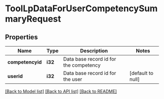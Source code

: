 # ToolLpDataForUserCompetencySummaryRequest

## Properties

Name | Type | Description | Notes
------------ | ------------- | ------------- | -------------
**competencyid** | **i32** | Data base record id for the competency | 
**userid** | **i32** | Data base record id for the user | [default to null]

[[Back to Model list]](../README.md#documentation-for-models) [[Back to API list]](../README.md#documentation-for-api-endpoints) [[Back to README]](../README.md)


